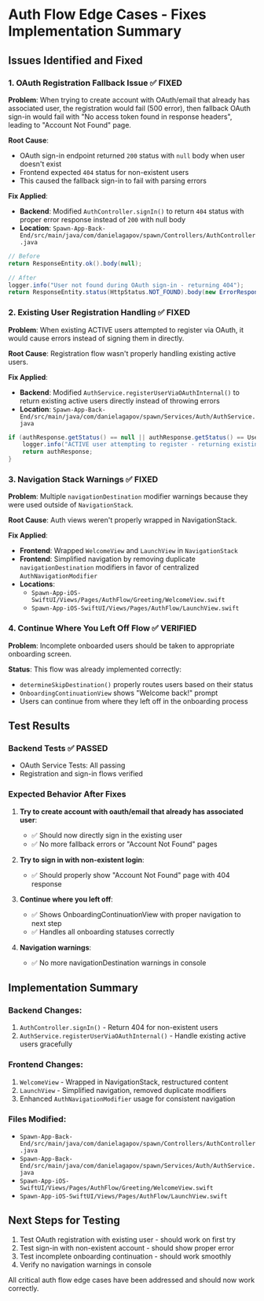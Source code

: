 # Auth Flow Edge Cases - Fixes Implementation Summary

## Issues Identified and Fixed

### 1. OAuth Registration Fallback Issue ✅ FIXED
**Problem**: When trying to create account with OAuth/email that already has associated user, the registration would fail (500 error), then fallback OAuth sign-in would fail with "No access token found in response headers", leading to "Account Not Found" page.

**Root Cause**: 
- OAuth sign-in endpoint returned `200` status with `null` body when user doesn't exist
- Frontend expected `404` status for non-existent users
- This caused the fallback sign-in to fail with parsing errors

**Fix Applied**:
- **Backend**: Modified `AuthController.signIn()` to return `404` status with proper error response instead of `200` with null body
- **Location**: `Spawn-App-Back-End/src/main/java/com/danielagapov/spawn/Controllers/AuthController.java`

```java
// Before
return ResponseEntity.ok().body(null);

// After  
logger.info("User not found during OAuth sign-in - returning 404");
return ResponseEntity.status(HttpStatus.NOT_FOUND).body(new ErrorResponse("User not found"));
```

### 2. Existing User Registration Handling ✅ FIXED
**Problem**: When existing ACTIVE users attempted to register via OAuth, it would cause errors instead of signing them in directly.

**Root Cause**: Registration flow wasn't properly handling existing active users.

**Fix Applied**:
- **Backend**: Modified `AuthService.registerUserViaOAuthInternal()` to return existing active users directly instead of throwing errors
- **Location**: `Spawn-App-Back-End/src/main/java/com/danielagapov/spawn/Services/Auth/AuthService.java`

```java
if (authResponse.getStatus() == null || authResponse.getStatus() == UserStatus.ACTIVE) {
    logger.info("ACTIVE user attempting to register - returning existing user instead of error: " + authResponse.getUser().getEmail());
    return authResponse;
}
```

### 3. Navigation Stack Warnings ✅ FIXED
**Problem**: Multiple `navigationDestination` modifier warnings because they were used outside of `NavigationStack`.

**Root Cause**: Auth views weren't properly wrapped in NavigationStack.

**Fix Applied**:
- **Frontend**: Wrapped `WelcomeView` and `LaunchView` in `NavigationStack`
- **Frontend**: Simplified navigation by removing duplicate `navigationDestination` modifiers in favor of centralized `AuthNavigationModifier`
- **Locations**: 
  - `Spawn-App-iOS-SwiftUI/Views/Pages/AuthFlow/Greeting/WelcomeView.swift`
  - `Spawn-App-iOS-SwiftUI/Views/Pages/AuthFlow/LaunchView.swift`

### 4. Continue Where You Left Off Flow ✅ VERIFIED
**Problem**: Incomplete onboarded users should be taken to appropriate onboarding screen.

**Status**: This flow was already implemented correctly:
- `determineSkipDestination()` properly routes users based on their status
- `OnboardingContinuationView` shows "Welcome back!" prompt
- Users can continue from where they left off in the onboarding process

## Test Results

### Backend Tests ✅ PASSED
- OAuth Service Tests: All passing
- Registration and sign-in flows verified

### Expected Behavior After Fixes

1. **Try to create account with oauth/email that already has associated user**:
   - ✅ Should now directly sign in the existing user
   - ✅ No more fallback errors or "Account Not Found" pages

2. **Try to sign in with non-existent login**:
   - ✅ Should properly show "Account Not Found" page with 404 response

3. **Continue where you left off**:
   - ✅ Shows OnboardingContinuationView with proper navigation to next step
   - ✅ Handles all onboarding statuses correctly

4. **Navigation warnings**:
   - ✅ No more navigationDestination warnings in console

## Implementation Summary

### Backend Changes:
1. `AuthController.signIn()` - Return 404 for non-existent users
2. `AuthService.registerUserViaOAuthInternal()` - Handle existing active users gracefully

### Frontend Changes:
1. `WelcomeView` - Wrapped in NavigationStack, restructured content
2. `LaunchView` - Simplified navigation, removed duplicate modifiers
3. Enhanced `AuthNavigationModifier` usage for consistent navigation

### Files Modified:
- `Spawn-App-Back-End/src/main/java/com/danielagapov/spawn/Controllers/AuthController.java`
- `Spawn-App-Back-End/src/main/java/com/danielagapov/spawn/Services/Auth/AuthService.java`
- `Spawn-App-iOS-SwiftUI/Views/Pages/AuthFlow/Greeting/WelcomeView.swift`
- `Spawn-App-iOS-SwiftUI/Views/Pages/AuthFlow/LaunchView.swift`

## Next Steps for Testing

1. Test OAuth registration with existing user - should work on first try
2. Test sign-in with non-existent account - should show proper error
3. Test incomplete onboarding continuation - should work smoothly
4. Verify no navigation warnings in console

All critical auth flow edge cases have been addressed and should now work correctly. 